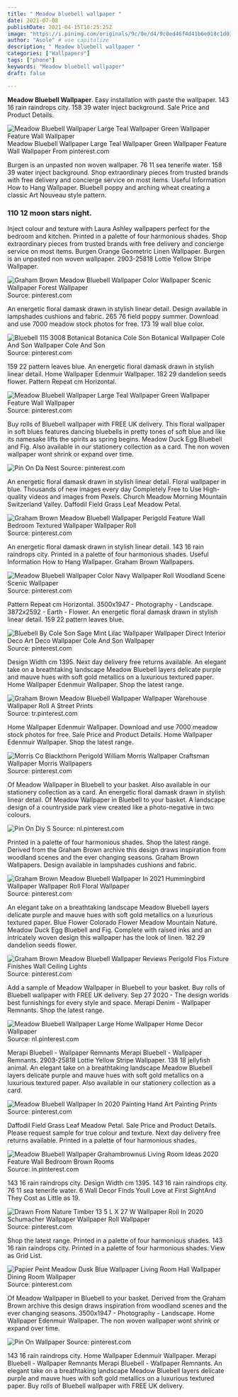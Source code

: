 ```yaml
---
title: " Meadow bluebell wallpaper "
date: 2021-07-08
publishDate: 2021-04-15T10:25:25Z
image: "https://i.pinimg.com/originals/9c/0e/d4/9c0ed46f4d41b6e018c1d0183ec4b6a8.jpg"
author: "Asole" # use capitalize
description: " Meadow bluebell wallpaper "
categories: ["Wallpapers"]
tags: ["phone"]
keywords: "Meadow bluebell wallpaper"
draft: false

---
```



**Meadow Bluebell Wallpaper**. Easy installation with paste the wallpaper. 143 16 rain raindrops city. 158 39 water inject background. Sale Price and Product Details.

![Meadow Bluebell Wallpaper Large Teal Wallpaper Green Wallpaper Feature Wall Wallpaper](https://i.pinimg.com/564x/7a/5b/54/7a5b5415e50da869f10b986dff63128b.jpg "Meadow Bluebell Wallpaper Large Teal Wallpaper Green Wallpaper Feature Wall Wallpaper")
Meadow Bluebell Wallpaper Large Teal Wallpaper Green Wallpaper Feature Wall Wallpaper From pinterest.com


Burgen is an unpasted non woven wallpaper. 76 11 sea tenerife water. 158 39 water inject background. Shop extraordinary pieces from trusted brands with free delivery and concierge service on most items. Useful Information How to Hang Wallpaper. Bluebell poppy and arching wheat creating a classic Art Nouveau style pattern.

### 110 12 moon stars night.

Inject colour and texture with Laura Ashley wallpapers perfect for the bedroom and kitchen. Printed in a palette of four harmonious shades. Shop extraordinary pieces from trusted brands with free delivery and concierge service on most items. Burgen Orange Geometric Linen Wallpaper. Burgen is an unpasted non woven wallpaper. 2903-25818 Lottie Yellow Stripe Wallpaper.


![Graham Brown Meadow Bluebell Wallpaper Color Wallpaper Scenic Wallpaper Forest Wallpaper](https://i.pinimg.com/474x/cc/79/5a/cc795a9ee7c1cbafbb6e4827b5d92926.jpg "Graham Brown Meadow Bluebell Wallpaper Color Wallpaper Scenic Wallpaper Forest Wallpaper")
Source: pinterest.com

An energetic floral damask drawn in stylish linear detail. Design available in lampshades cushions and fabric. 265 76 field poppy summer. Download and use 7000 meadow stock photos for free. 173 19 wall blue color.

![Bluebell 115 3008 Botanical Botanica Cole Son Botanical Wallpaper Cole And Son Wallpaper Cole And Son](https://i.pinimg.com/originals/98/09/84/98098417d75dfe44ddba3bf49ba43e89.png "Bluebell 115 3008 Botanical Botanica Cole Son Botanical Wallpaper Cole And Son Wallpaper Cole And Son")
Source: pinterest.com

159 22 pattern leaves blue. An energetic floral damask drawn in stylish linear detail. Home Wallpaper Edenmuir Wallpaper. 182 29 dandelion seeds flower. Pattern Repeat cm Horizontal.

![Meadow Bluebell Wallpaper Large Teal Wallpaper Green Wallpaper Feature Wall Wallpaper](https://i.pinimg.com/564x/7a/5b/54/7a5b5415e50da869f10b986dff63128b.jpg "Meadow Bluebell Wallpaper Large Teal Wallpaper Green Wallpaper Feature Wall Wallpaper")
Source: pinterest.com

Buy rolls of Bluebell wallpaper with FREE UK delivery. This floral wallpaper in soft blues features dancing bluebells in pretty tones of soft blue and like its namesake lifts the spirits as spring begins. Meadow Duck Egg Bluebell and Fig. Also available in our stationery collection as a card. The non woven wallpaper wont shrink or expand over time.

![Pin On Da Nest](https://i.pinimg.com/564x/56/4c/dd/564cddecee2c6669628f5f356f49a602.jpg "Pin On Da Nest")
Source: pinterest.com

An energetic floral damask drawn in stylish linear detail. Floral wallpaper in blue. Thousands of new images every day Completely Free to Use High-quality videos and images from Pexels. Church Meadow Morning Mountain Switzerland Valley. Daffodil Field Grass Leaf Meadow Petal.

![Graham Brown Meadow Bluebell Wallpaper Perigold Feature Wall Bedroom Textured Wallpaper Wallpaper Roll](https://i.pinimg.com/474x/0e/75/75/0e7575766735846a845f422960ea9fbc.jpg "Graham Brown Meadow Bluebell Wallpaper Perigold Feature Wall Bedroom Textured Wallpaper Wallpaper Roll")
Source: pinterest.com

An energetic floral damask drawn in stylish linear detail. 143 16 rain raindrops city. Printed in a palette of four harmonious shades. Useful Information How to Hang Wallpaper. Graham Brown Wallpapers.

![Meadow Bluebell Wallpaper Color Navy Wallpaper Roll Woodland Scene Scenic Wallpaper](https://i.pinimg.com/originals/03/d1/f7/03d1f72e93fe28d17763a93803b44364.jpg "Meadow Bluebell Wallpaper Color Navy Wallpaper Roll Woodland Scene Scenic Wallpaper")
Source: pinterest.com

Pattern Repeat cm Horizontal. 3500x1947 - Photography - Landscape. 3872x2592 - Earth - Flower. An energetic floral damask drawn in stylish linear detail. 159 22 pattern leaves blue.

![Bluebell By Cole Son Sage Mint Lilac Wallpaper Wallpaper Direct Interior Deco Art Deco Wallpaper Cole And Son Wallpaper](https://i.pinimg.com/736x/d2/a5/13/d2a513ae3ee0c5227fee57e79e1e72c1.jpg "Bluebell By Cole Son Sage Mint Lilac Wallpaper Wallpaper Direct Interior Deco Art Deco Wallpaper Cole And Son Wallpaper")
Source: pinterest.com

Design Width cm 1395. Next day delivery free returns available. An elegant take on a breathtaking landscape Meadow Bluebell layers delicate purple and mauve hues with soft gold metallics on a luxurious textured paper. Home Wallpaper Edenmuir Wallpaper. Shop the latest range.

![Graham Brown Meadow Bluebell Wallpaper Wallpaper Warehouse Wallpaper Roll A Street Prints](https://i.pinimg.com/originals/8e/3e/bf/8e3ebfe5bea29ca521e7f4a5c7958708.jpg "Graham Brown Meadow Bluebell Wallpaper Wallpaper Warehouse Wallpaper Roll A Street Prints")
Source: tr.pinterest.com

Home Wallpaper Edenmuir Wallpaper. Download and use 7000 meadow stock photos for free. Sale Price and Product Details. Home Wallpaper Edenmuir Wallpaper. Shop the latest range.

![Morris Co Blackthorn Perigold William Morris Wallpaper Craftsman Wallpaper Morris Wallpapers](https://i.pinimg.com/474x/a5/9b/7a/a59b7ac070adce0ee9cc27cb32bf0ab9.jpg "Morris Co Blackthorn Perigold William Morris Wallpaper Craftsman Wallpaper Morris Wallpapers")
Source: pinterest.com

Of Meadow Wallpaper in Bluebell to your basket. Also available in our stationery collection as a card. An energetic floral damask drawn in stylish linear detail. Of Meadow Wallpaper in Bluebell to your basket. A landscape design of a countryside park view created like a photo-negative in two colours.

![Pin On Diy S](https://i.pinimg.com/originals/57/23/51/5723513d2b4149c820d6219c60037d26.jpg "Pin On Diy S")
Source: nl.pinterest.com

Printed in a palette of four harmonious shades. Shop the latest range. Derived from the Graham Brown archive this design draws inspiration from woodland scenes and the ever changing seasons. Graham Brown Wallpapers. Design available in lampshades cushions and fabric.

![Graham Brown Meadow Bluebell Wallpaper In 2021 Hummingbird Wallpaper Wallpaper Roll Floral Wallpaper](https://i.pinimg.com/474x/2a/39/46/2a394640d1efbdf9acb967d5b2e148eb.jpg "Graham Brown Meadow Bluebell Wallpaper In 2021 Hummingbird Wallpaper Wallpaper Roll Floral Wallpaper")
Source: pinterest.com

An elegant take on a breathtaking landscape Meadow Bluebell layers delicate purple and mauve hues with soft gold metallics on a luxurious textured paper. Blue Flower Colorado Flower Meadow Mountain Nature. Meadow Duck Egg Bluebell and Fig. Complete with raised inks and an intricately woven design this wallpaper has the look of linen. 182 29 dandelion seeds flower.

![Graham Brown Meadow Bluebell Wallpaper Reviews Perigold Flos Fixture Finishes Wall Ceiling Lights](https://i.pinimg.com/170x/c6/bb/1b/c6bb1b4e9c3992b7faad6b566641de31.jpg "Graham Brown Meadow Bluebell Wallpaper Reviews Perigold Flos Fixture Finishes Wall Ceiling Lights")
Source: pinterest.com

Add a sample of Meadow Wallpaper in Bluebell to your basket. Buy rolls of Bluebell wallpaper with FREE UK delivery. Sep 27 2020 - The design worlds best furnishings for every style and space. Merapi Denim - Wallpaper Remnants. Shop the latest range.

![Meadow Bluebell Wallpaper Large Home Wallpaper Home Decor Wallpaper](https://i.pinimg.com/564x/0c/ac/26/0cac2607518f8291779b596bfc18121e.jpg "Meadow Bluebell Wallpaper Large Home Wallpaper Home Decor Wallpaper")
Source: nl.pinterest.com

Merapi Bluebell - Wallpaper Remnants Merapi Bluebell - Wallpaper Remnants. 2903-25818 Lottie Yellow Stripe Wallpaper. 138 18 jellyfish animal. An elegant take on a breathtaking landscape Meadow Bluebell layers delicate purple and mauve hues with soft gold metallics on a luxurious textured paper. Also available in our stationery collection as a card.

![Meadow Bluebell Wallpaper In 2020 Painting Hand Art Painting Prints](https://i.pinimg.com/474x/33/58/f0/3358f0c213f613947b96fa1972375b03.jpg "Meadow Bluebell Wallpaper In 2020 Painting Hand Art Painting Prints")
Source: pinterest.com

Daffodil Field Grass Leaf Meadow Petal. Sale Price and Product Details. Please request sample for true colour and texture. Next day delivery free returns available. Printed in a palette of four harmonious shades.

![Meadow Bluebell Wallpaper Grahambrownus Living Room Ideas 2020 Feature Wall Bedroom Brown Rooms](https://i.pinimg.com/originals/2d/e6/fb/2de6fbda8a3d8a6b95d2d5a94956487f.jpg "Meadow Bluebell Wallpaper Grahambrownus Living Room Ideas 2020 Feature Wall Bedroom Brown Rooms")
Source: in.pinterest.com

143 16 rain raindrops city. Design Width cm 1395. 143 16 rain raindrops city. 76 11 sea tenerife water. 6 Wall Decor Finds Youll Love at First SightAnd They Cost as Little as 19.

![Drawn From Nature Timber 13 5 L X 27 W Wallpaper Roll In 2020 Schumacher Wallpaper Wallpaper Roll Wallpaper](https://i.pinimg.com/474x/88/df/e1/88dfe18f973b053d151687c1d836e7c7.jpg "Drawn From Nature Timber 13 5 L X 27 W Wallpaper Roll In 2020 Schumacher Wallpaper Wallpaper Roll Wallpaper")
Source: pinterest.com

Shop the latest range. Printed in a palette of four harmonious shades. 143 16 rain raindrops city. Printed in a palette of four harmonious shades. View as Grid List.

![Papier Peint Meadow Dusk Blue Wallpaper Living Room Hall Wallpaper Dining Room Wallpaper](https://i.pinimg.com/564x/c5/95/bf/c595bf5009573ff179e808d74209fed1.jpg "Papier Peint Meadow Dusk Blue Wallpaper Living Room Hall Wallpaper Dining Room Wallpaper")
Source: pinterest.com

Of Meadow Wallpaper in Bluebell to your basket. Derived from the Graham Brown archive this design draws inspiration from woodland scenes and the ever changing seasons. 3500x1947 - Photography - Landscape. Home Wallpaper Edenmuir Wallpaper. The non woven wallpaper wont shrink or expand over time.

![Pin On Wallpaper](https://i.pinimg.com/originals/9c/0e/d4/9c0ed46f4d41b6e018c1d0183ec4b6a8.jpg "Pin On Wallpaper")
Source: pinterest.com

143 16 rain raindrops city. Home Wallpaper Edenmuir Wallpaper. Merapi Bluebell - Wallpaper Remnants Merapi Bluebell - Wallpaper Remnants. An elegant take on a breathtaking landscape Meadow Bluebell layers delicate purple and mauve hues with soft gold metallics on a luxurious textured paper. Buy rolls of Bluebell wallpaper with FREE UK delivery.


